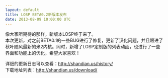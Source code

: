 ```yaml
---
layout: default
title: LOSP BETA0.2新版本发布
date: 2013-08-09 10:00:00 UTC
---
```

像大家所期待的那样，新版本LOSP终于来了。  
本次更新，对之前BETA0.1的一些BUG进行了修复，更新了汉化问题，并且跟进了秋叶随风最新的米2内核。同时，新增了LOSP定制版的列表动画，也进行了一些界面和功能上的优化，希望大家喜欢！  
<!--more-->
详细的更新日志可以查看：<http://shandian.us/history/>  
下载地址列表：<http://shandian.us/download/>  
